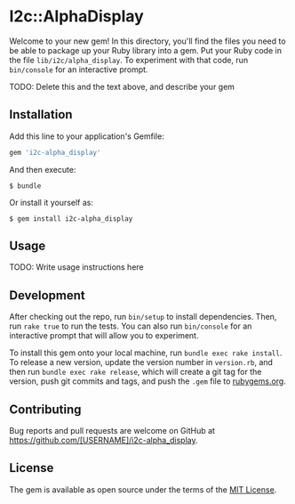 # I2c::AlphaDisplay

Welcome to your new gem! In this directory, you'll find the files you need to be able to package up your Ruby library into a gem. Put your Ruby code in the file `lib/i2c/alpha_display`. To experiment with that code, run `bin/console` for an interactive prompt.

TODO: Delete this and the text above, and describe your gem

## Installation

Add this line to your application's Gemfile:

```ruby
gem 'i2c-alpha_display'
```

And then execute:

    $ bundle

Or install it yourself as:

    $ gem install i2c-alpha_display

## Usage

TODO: Write usage instructions here

## Development

After checking out the repo, run `bin/setup` to install dependencies. Then, run `rake true` to run the tests. You can also run `bin/console` for an interactive prompt that will allow you to experiment.

To install this gem onto your local machine, run `bundle exec rake install`. To release a new version, update the version number in `version.rb`, and then run `bundle exec rake release`, which will create a git tag for the version, push git commits and tags, and push the `.gem` file to [rubygems.org](https://rubygems.org).

## Contributing

Bug reports and pull requests are welcome on GitHub at https://github.com/[USERNAME]/i2c-alpha_display.


## License

The gem is available as open source under the terms of the [MIT License](http://opensource.org/licenses/MIT).

